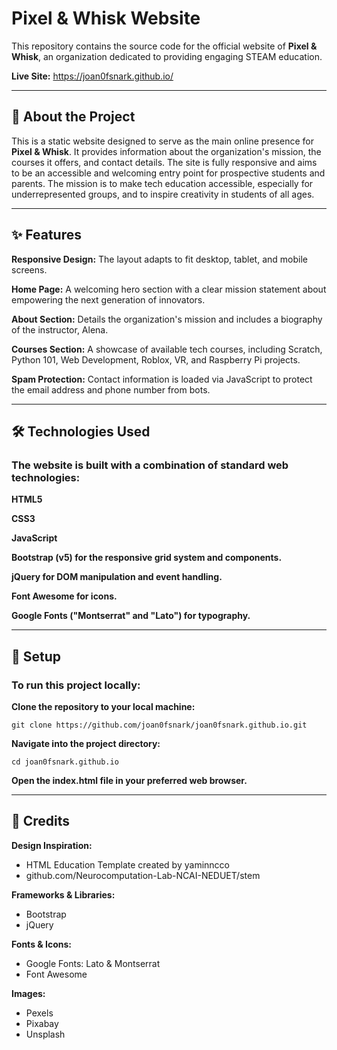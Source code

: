 # Pixel & Whisk Website

This repository contains the source code for the official website of **Pixel & Whisk**, an organization dedicated to providing engaging STEAM education.

**Live Site:** https://joan0fsnark.github.io/

---

## 📜 About the Project

This is a static website designed to serve as the main online presence for **Pixel & Whisk**. It provides information about the organization's mission, the courses it offers, and contact details. The site is fully responsive and aims to be an accessible and welcoming entry point for prospective students and parents. The mission is to make tech education accessible, especially for underrepresented groups, and to inspire creativity in students of all ages.

---

## ✨ Features

**Responsive Design:** The layout adapts to fit desktop, tablet, and mobile screens.

**Home Page:** A welcoming hero section with a clear mission statement about empowering the next generation of innovators.

**About Section:** Details the organization's mission and includes a biography of the instructor, Alena.

**Courses Section:** A showcase of available tech courses, including Scratch, Python 101, Web Development, Roblox, VR, and Raspberry Pi projects.

**Spam Protection:** Contact information is loaded via JavaScript to protect the email address and phone number from bots.

---

## 🛠️ Technologies Used
### The website is built with a combination of standard web technologies:

**HTML5**

**CSS3**

**JavaScript**

**Bootstrap (v5) for the responsive grid system and components.**

**jQuery for DOM manipulation and event handling.**

**Font Awesome for icons.**

**Google Fonts ("Montserrat" and "Lato") for typography.**

---

## 🚀 Setup
### To run this project locally:

**Clone the repository to your local machine:**

`git clone https://github.com/joan0fsnark/joan0fsnark.github.io.git`

**Navigate into the project directory:**

`cd joan0fsnark.github.io`

**Open the index.html file in your preferred web browser.**

---

## 🙏 Credits

**Design Inspiration:**   
- HTML Education Template created by yaminncco
- github.com/Neurocomputation-Lab-NCAI-NEDUET/stem

**Frameworks & Libraries:**
- Bootstrap
- jQuery

**Fonts & Icons:**
- Google Fonts: Lato & Montserrat
- Font Awesome

**Images:**
- Pexels
- Pixabay
- Unsplash

